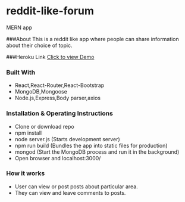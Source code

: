 # reddit-like-forum
MERN app

###About
This is a reddit like app where people can share information about 
their choice of topic.

###Heroku Link
[Click to view Demo](https://reddit-like-forum.herokuapp.com/#/austin)

### Built With 
* React,React-Router,React-Bootstrap
* MongoDB,Mongoose
* Node.js,Express,Body parser,axios

### Installation & Operating Instructions 
* Clone or download repo
* npm install
* node server.js (Starts development server)
* npm run build (Bundles the app into static files for production)
* mongod (Start the MongoDB process and run it in the background)
* Open browser and localhost:3000/

### How it works

* User can view or post posts about particular area.
* They can view and leave comments to  posts.


